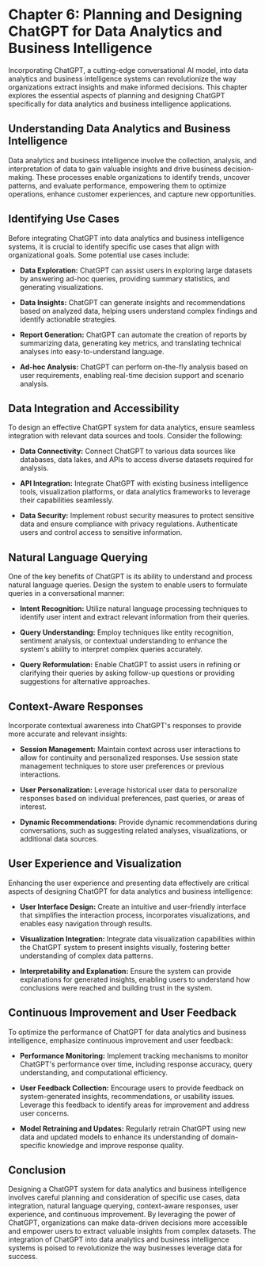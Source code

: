 Chapter 6: Planning and Designing ChatGPT for Data Analytics and Business Intelligence
======================================================================================

Incorporating ChatGPT, a cutting-edge conversational AI model, into data analytics and business intelligence systems can revolutionize the way organizations extract insights and make informed decisions. This chapter explores the essential aspects of planning and designing ChatGPT specifically for data analytics and business intelligence applications.

Understanding Data Analytics and Business Intelligence
------------------------------------------------------

Data analytics and business intelligence involve the collection, analysis, and interpretation of data to gain valuable insights and drive business decision-making. These processes enable organizations to identify trends, uncover patterns, and evaluate performance, empowering them to optimize operations, enhance customer experiences, and capture new opportunities.

Identifying Use Cases
---------------------

Before integrating ChatGPT into data analytics and business intelligence systems, it is crucial to identify specific use cases that align with organizational goals. Some potential use cases include:

* **Data Exploration:** ChatGPT can assist users in exploring large datasets by answering ad-hoc queries, providing summary statistics, and generating visualizations.

* **Data Insights:** ChatGPT can generate insights and recommendations based on analyzed data, helping users understand complex findings and identify actionable strategies.

* **Report Generation:** ChatGPT can automate the creation of reports by summarizing data, generating key metrics, and translating technical analyses into easy-to-understand language.

* **Ad-hoc Analysis:** ChatGPT can perform on-the-fly analysis based on user requirements, enabling real-time decision support and scenario analysis.

Data Integration and Accessibility
----------------------------------

To design an effective ChatGPT system for data analytics, ensure seamless integration with relevant data sources and tools. Consider the following:

* **Data Connectivity:** Connect ChatGPT to various data sources like databases, data lakes, and APIs to access diverse datasets required for analysis.

* **API Integration:** Integrate ChatGPT with existing business intelligence tools, visualization platforms, or data analytics frameworks to leverage their capabilities seamlessly.

* **Data Security:** Implement robust security measures to protect sensitive data and ensure compliance with privacy regulations. Authenticate users and control access to sensitive information.

Natural Language Querying
-------------------------

One of the key benefits of ChatGPT is its ability to understand and process natural language queries. Design the system to enable users to formulate queries in a conversational manner:

* **Intent Recognition:** Utilize natural language processing techniques to identify user intent and extract relevant information from their queries.

* **Query Understanding:** Employ techniques like entity recognition, sentiment analysis, or contextual understanding to enhance the system's ability to interpret complex queries accurately.

* **Query Reformulation:** Enable ChatGPT to assist users in refining or clarifying their queries by asking follow-up questions or providing suggestions for alternative approaches.

Context-Aware Responses
-----------------------

Incorporate contextual awareness into ChatGPT's responses to provide more accurate and relevant insights:

* **Session Management:** Maintain context across user interactions to allow for continuity and personalized responses. Use session state management techniques to store user preferences or previous interactions.

* **User Personalization:** Leverage historical user data to personalize responses based on individual preferences, past queries, or areas of interest.

* **Dynamic Recommendations:** Provide dynamic recommendations during conversations, such as suggesting related analyses, visualizations, or additional data sources.

User Experience and Visualization
---------------------------------

Enhancing the user experience and presenting data effectively are critical aspects of designing ChatGPT for data analytics and business intelligence:

* **User Interface Design:** Create an intuitive and user-friendly interface that simplifies the interaction process, incorporates visualizations, and enables easy navigation through results.

* **Visualization Integration:** Integrate data visualization capabilities within the ChatGPT system to present insights visually, fostering better understanding of complex data patterns.

* **Interpretability and Explanation:** Ensure the system can provide explanations for generated insights, enabling users to understand how conclusions were reached and building trust in the system.

Continuous Improvement and User Feedback
----------------------------------------

To optimize the performance of ChatGPT for data analytics and business intelligence, emphasize continuous improvement and user feedback:

* **Performance Monitoring:** Implement tracking mechanisms to monitor ChatGPT's performance over time, including response accuracy, query understanding, and computational efficiency.

* **User Feedback Collection:** Encourage users to provide feedback on system-generated insights, recommendations, or usability issues. Leverage this feedback to identify areas for improvement and address user concerns.

* **Model Retraining and Updates:** Regularly retrain ChatGPT using new data and updated models to enhance its understanding of domain-specific knowledge and improve response quality.

Conclusion
----------

Designing a ChatGPT system for data analytics and business intelligence involves careful planning and consideration of specific use cases, data integration, natural language querying, context-aware responses, user experience, and continuous improvement. By leveraging the power of ChatGPT, organizations can make data-driven decisions more accessible and empower users to extract valuable insights from complex datasets. The integration of ChatGPT into data analytics and business intelligence systems is poised to revolutionize the way businesses leverage data for success.
